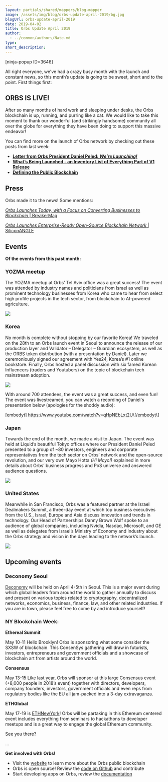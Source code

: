 ```yaml
---
layout: partials/shared/mappers/blog-mapper
image: /assets/img/blog/orbs-update-april-2019/bg.jpg
blogUrl: orbs-update-april-2019
date: 2019-04-02
title: Orbs Update April 2019
author:
  - ../common/authors/Nate.md
type:
short_description:
---
```


\[ninja-popup ID=3646\]

All right everyone, we’ve had a crazy busy month with the launch and constant news, so this month’s update is going to be sweet, short and to the point. First things first:

## **ORBS IS LIVE!**

After so many months of hard work and sleeping under desks, the Orbs blockchain is up, running, and purring like a cat. We would like to take this moment to thank our wonderful (and strikingly handsome) community all over the globe for everything they have been doing to support this massive endeavor!

You can find more on the launch of Orbs network by checking out these posts from last week:

- [**Letter from Orbs President Daniel Peled: _We’re Launching!_**](https://www.orbs.com/were-launching-and-why-this-is-just-the-beginning/)
- [**What’s Being Launched - an Inventory List of Everything Part of V1 Release**](https://www.orbs.com/whats-being-launched/)
- [**Defining the Public Blockchain**](https://www.orbs.com/defining-the-public-blockchain/)

## **Press**

Orbs made it to the news! Some mentions:

[_Orbs Launches Today, with a Focus on Converting Businesses to Blockchain_ | BreakerMag](https://breakermag.com/orbs-launches-today-with-a-focus-on-converting-businesses-to-blockchain/)

[_Orbs Launches Enterprise-Ready Open-Source Blockchain Network_ | SiliconANGLE](https://siliconangle.com/2019/03/28/orbs-launches-enterprise-ready-open-source-blockchain-network-business-logic/)

## **Events**

**Of the events from this past month:**

### **YOZMA meetup**

The YOZMA meetup at Orbs’ Tel Aviv office was a great success! The event was attended by industry names and politicians from Israel as well as prominent technology businesses from Korea who came to hear from select high profile projects in the tech sector, from blockchain to AI-powered agriculture.

![](/assets/img/blog/orbs-update-april-2019/Yozma.jpg)

### **Korea**

No month is complete without stopping by our favorite Korea! We traveled on the 28th to an Orbs launch event in Seoul to announce the release of our production layer and Validator – Delegator – Guardian ecosystem, as well as the ORBS token distribution (with a presentation by Daniel). Later we ceremoniously signed our agreement with Yes24, Korea’s #1 online bookstore. Finally, Orbs hosted a panel discussion with six famed Korean Influencers (traders and Youtubers) on the topic of blockchain tech mainstream adoption.

![](/assets/img/blog/orbs-update-april-2019/Korea-event.jpg)

With around 700 attendees, the event was a great success, and even fun! The event was livestreamed, you can watch a recording of Daniel's presentation below (apologies for the shoddy audio):

\[embedyt\] https://www.youtube.com/watch?v=qHpNEbLxt2U\[/embedyt\]

### **Japan**

Towards the end of the month, we made a visit to Japan. The event was held at Liquid’s beautiful Tokyo offices where our President Daniel Peled presented to a group of ~80 investors, engineers and corporate representatives from the tech sector on Orbs’ network and the open-source revolution, and our very own Mayo Hotta _(Hi Mayo!)_ explained in more details about Orbs’ business progress and PoS universe and answered audience questions.

![](/assets/img/blog/orbs-update-april-2019/Japan-meetup.jpg)

### **United States**

Meanwhile in San Francisco, Orbs was a featured partner at the Israel Dealmakers Summit, a three-day event at which top business executives from the U.S., Israel, Europe and Asia discuss innovation and trends in technology. Our Head of Partnerships Danny Brown Wolf spoke to an audience of global companies, including Nvidia, Nasdaq, Microsoft, and GE as well as delegates from Israel’s Ministry of Economy and Industry about the Orbs strategy and vision in the days leading to the network’s launch.

![](/assets/img/blog/orbs-update-april-2019/SF-meetup.jpg)

## **Upcoming events**

### **Deconomy Seoul**

[Deconomy](https://bravenewcoin.com/events/deconomy-seoul-2019) will be held on April 4-5th in Seoul. This is a major event during which global leaders from around the world to gather annually to discuss and present on various topics related to cryptography, decentralized networks, economics, business, finance, law, and other related industries. If you are in town, please feel free to come by and introduce yourself!

### **NY Blockchain Week:**

**Ethereal Summit**

May 10-11 Hello Brooklyn! Orbs is sponsoring what some consider the SXSW of blockchain. This ConsenSys gathering will draw in futurists, investors, entrepreneurs and government officials and a showcase of blockchain art from artists around the world.

**Consensus**

May 13-15 Like last year, Orbs will sponsor at this large Consensus event (+8,000 people in 2018’s event) together with directors, developers, company founders, investors, government officials and even reps from regulatory bodies like the EU all jam-packed into a 3-day extravaganza.

**ETHGlobal**

May 17-19 is [ETHNewYork](https://ethglobal.co/)! Orbs will be partaking in this Ethereum centered event includes everything from seminars to hackathons to developer meetups and is a great way to engage the global Ethereum community.

See you there?

...

**Get involved with Orbs!**

- Visit the [website](https://www.orbs.com/) to learn more about the Orbs public blockchain
- Orbs is open source! Review the [code on Github](https://github.com/orbs-network) and contribute
- Start developing apps on Orbs, review the [documentation](https://orbs.gitbook.io/)
